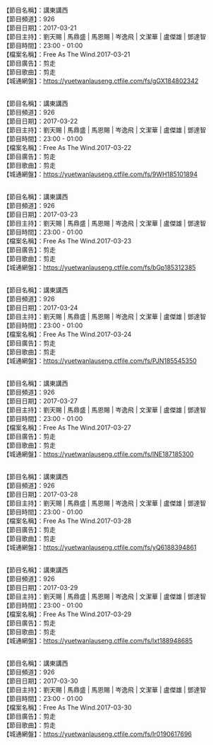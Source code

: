 <br>【節目名稱】：講東講西
<br>【節目頻道】：926
<br>【節目日期】：2017-03-21
<br>【節目主持】：劉天賜 | 馬鼎盛 | 馬恩賜 | 岑逸飛 | 文潔華 | 盧傑雄 | 鄧達智
<br>【節目時間】：23:00 - 01:00
<br>【檔案名稱】：Free As The Wind.2017-03-21
<br>【節目廣告】：剪走
<br>【節目歌曲】：剪走
<br>【城通網盤】：https://yuetwanlauseng.ctfile.com/fs/gGX184802342

<br>【節目名稱】：講東講西
<br>【節目頻道】：926
<br>【節目日期】：2017-03-22
<br>【節目主持】：劉天賜 | 馬鼎盛 | 馬恩賜 | 岑逸飛 | 文潔華 | 盧傑雄 | 鄧達智
<br>【節目時間】：23:00 - 01:00
<br>【檔案名稱】：Free As The Wind.2017-03-22
<br>【節目廣告】：剪走
<br>【節目歌曲】：剪走
<br>【城通網盤】：https://yuetwanlauseng.ctfile.com/fs/9WH185101894

<br>【節目名稱】：講東講西
<br>【節目頻道】：926
<br>【節目日期】：2017-03-23
<br>【節目主持】：劉天賜 | 馬鼎盛 | 馬恩賜 | 岑逸飛 | 文潔華 | 盧傑雄 | 鄧達智
<br>【節目時間】：23:00 - 01:00
<br>【檔案名稱】：Free As The Wind.2017-03-23
<br>【節目廣告】：剪走
<br>【節目歌曲】：剪走
<br>【城通網盤】：https://yuetwanlauseng.ctfile.com/fs/bGp185312385

<br>【節目名稱】：講東講西
<br>【節目頻道】：926
<br>【節目日期】：2017-03-24
<br>【節目主持】：劉天賜 | 馬鼎盛 | 馬恩賜 | 岑逸飛 | 文潔華 | 盧傑雄 | 鄧達智
<br>【節目時間】：23:00 - 01:00
<br>【檔案名稱】：Free As The Wind.2017-03-24
<br>【節目廣告】：剪走
<br>【節目歌曲】：剪走
<br>【城通網盤】：https://yuetwanlauseng.ctfile.com/fs/PJN185545350

<br>【節目名稱】：講東講西
<br>【節目頻道】：926
<br>【節目日期】：2017-03-27
<br>【節目主持】：劉天賜 | 馬鼎盛 | 馬恩賜 | 岑逸飛 | 文潔華 | 盧傑雄 | 鄧達智
<br>【節目時間】：23:00 - 01:00
<br>【檔案名稱】：Free As The Wind.2017-03-27
<br>【節目廣告】：剪走
<br>【節目歌曲】：剪走
<br>【城通網盤】：https://yuetwanlauseng.ctfile.com/fs/lNE187185300

<br>【節目名稱】：講東講西
<br>【節目頻道】：926
<br>【節目日期】：2017-03-28
<br>【節目主持】：劉天賜 | 馬鼎盛 | 馬恩賜 | 岑逸飛 | 文潔華 | 盧傑雄 | 鄧達智
<br>【節目時間】：23:00 - 01:00
<br>【檔案名稱】：Free As The Wind.2017-03-28
<br>【節目廣告】：剪走
<br>【節目歌曲】：剪走
<br>【城通網盤】：https://yuetwanlauseng.ctfile.com/fs/yQ6188394861

<br>【節目名稱】：講東講西
<br>【節目頻道】：926
<br>【節目日期】：2017-03-29
<br>【節目主持】：劉天賜 | 馬鼎盛 | 馬恩賜 | 岑逸飛 | 文潔華 | 盧傑雄 | 鄧達智
<br>【節目時間】：23:00 - 01:00
<br>【檔案名稱】：Free As The Wind.2017-03-29
<br>【節目廣告】：剪走
<br>【節目歌曲】：剪走
<br>【城通網盤】：https://yuetwanlauseng.ctfile.com/fs/lxt188948685

<br>【節目名稱】：講東講西
<br>【節目頻道】：926
<br>【節目日期】：2017-03-30
<br>【節目主持】：劉天賜 | 馬鼎盛 | 馬恩賜 | 岑逸飛 | 文潔華 | 盧傑雄 | 鄧達智
<br>【節目時間】：23:00 - 01:00
<br>【檔案名稱】：Free As The Wind.2017-03-30
<br>【節目廣告】：剪走
<br>【節目歌曲】：剪走
<br>【城通網盤】：https://yuetwanlauseng.ctfile.com/fs/Ir0190617696

